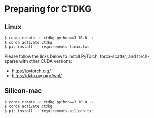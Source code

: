 # Preparing for CTDKG


## Linux

```bash
$ conda create -n ctdkg python==3.10.0 -y
$ conda activate ctdkg
$ pip install -r requirements-linux.txt
```
Please follow the links below to install PyTorch, torch-scatter, and torch-sparse with other CUDA versions:

- https://pytorch.org/
- https://data.pyg.org/whl/


## Silicon-mac

```bash
$ conda create -n ctdkg python==3.10.0 -y
$ conda activate ctdkg
$ pip install -r requirements-silicon.txt
```
